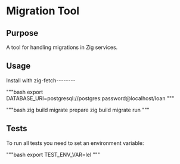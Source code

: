 # Migration Tool

## Purpose

A tool for handling migrations in Zig services.

## Usage

Install with zig-fetch--------

"""bash
export DATABASE_URI=postgresql://postgres:password@localhost/loan
"""

"""bash
zig build migrate prepare
zig build migrate run
"""

## Tests

To run all tests you need to set an environment variable:

"""bash
export TEST_ENV_VAR=lel
"""